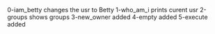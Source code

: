 0-iam_betty changes the usr to Betty
1-who_am_i prints curent usr
2-groups shows groups
3-new_owner added
4-empty added
5-execute added
